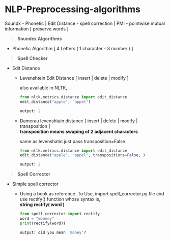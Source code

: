 # NLP-Preprocessing-algorithms
Soundx - Phonetic | Edit Distance - spell correction | PMI - pointwise mutual information [ preserve words ]

> **Soundex Algorithms**

  - Phonetic Algorithm [ 4 Letters ( 1 character - 3 number ) ]
  
> **Spell Checker**

  - Edit Distance
    - Levenshtein Edit Distance [ insert | delete | modify ]
    
      also available in NLTK,
      
      ```python
      from nltk.metrics.distance import edit_distance
      edit_distance("apple", "appel")
      
      output: 2
      ```      
        
    - Damerau levenshtain distance [ insert | delete | modify | transposition ]
      <br/>**transposition means swaping of 2 adjacent characters**
    
      same as levenshatin just pass transposition=False
      ```python
      from nltk.metrics.distance import edit_distance
      edit_distance("apple", "appel", transpositions=False, )
      
      output: 2
      ```
      
> **Spell Corrector**
  
  - Simple spell corrector 
      - Using a book as reference. To Use, import spell_corrector.py file and use rectify() function whose syntax is,<br/>
         **string rectify( word )**<br/>

          ```python
          from spell_corrector import rectify
          word = "monney"
          print(rectify(word))

          output: did you mean 'money'?
          ```
    
      
